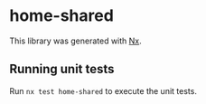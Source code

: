 # home-shared

This library was generated with [Nx](https://nx.dev).

## Running unit tests

Run `nx test home-shared` to execute the unit tests.
